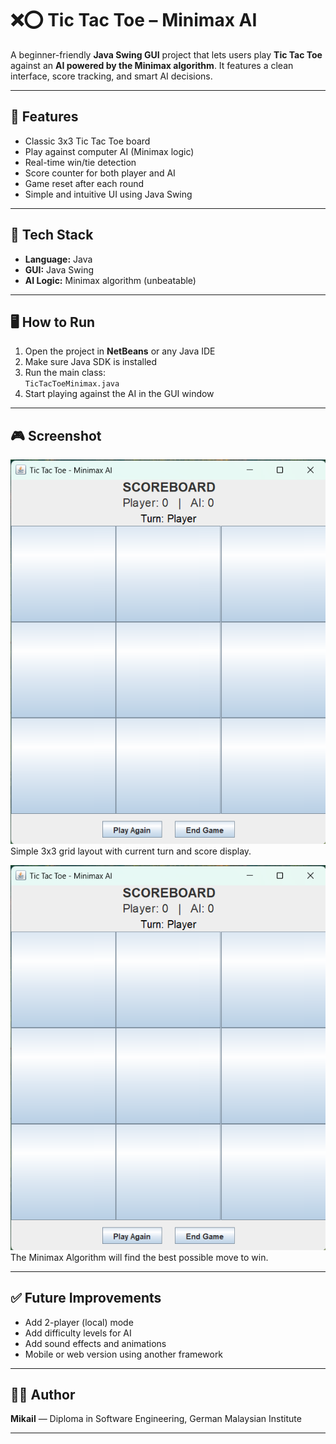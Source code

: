 # ❌⭕ Tic Tac Toe – Minimax AI

A beginner-friendly **Java Swing GUI** project that lets users play **Tic Tac Toe** against an **AI powered by the Minimax algorithm**. It features a clean interface, score tracking, and smart AI decisions.

---

## 📌 Features

- Classic 3x3 Tic Tac Toe board  
- Play against computer AI (Minimax logic)  
- Real-time win/tie detection  
- Score counter for both player and AI  
- Game reset after each round  
- Simple and intuitive UI using Java Swing  

---

## 🧩 Tech Stack

- **Language:** Java  
- **GUI:** Java Swing  
- **AI Logic:** Minimax algorithm (unbeatable)  

---

## 🖥️ How to Run

1. Open the project in **NetBeans** or any Java IDE  
2. Make sure Java SDK is installed  
3. Run the main class:  
   `TicTacToeMinimax.java`  
4. Start playing against the AI in the GUI window  

---

## 🎮 Screenshot

![Gameplay Screenshot](screenshots/gameplay1.png)
Simple 3x3 grid layout with current turn and score display.

![Gameplay Screenshot](screenshots/gameplay1.png)
The Minimax Algorithm will find the best possible move to win.

---

## ✅ Future Improvements

- Add 2-player (local) mode  
- Add difficulty levels for AI  
- Add sound effects and animations  
- Mobile or web version using another framework  

---

## 🧑‍💻 Author

**Mikail** — Diploma in Software Engineering, German Malaysian Institute  

---

